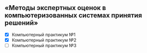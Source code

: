 ## «Методы экспертных оценок в компьютеризованных системах принятия решений»
- [x] Компьютерный практикум №1
- [x] Компьютерный практикум №2
- [ ] Компьютерный практикум №3
